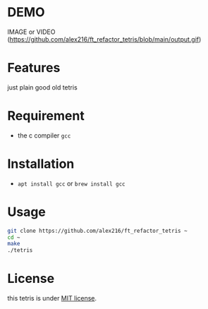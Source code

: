
# DEMO
IMAGE or VIDEO
(https://github.com/alex216/ft_refactor_tetris/blob/main/output.gif)
 
# Features
just plain good old tetris

# Requirement
* the c compiler `gcc`

# Installation
* `apt install gcc` or `brew install gcc`
 
# Usage
```bash
git clone https://github.com/alex216/ft_refactor_tetris ~
cd ~
make
./tetris
```
 
# License
this tetris is under [MIT license](https://en.wikipedia.org/wiki/MIT_License).
